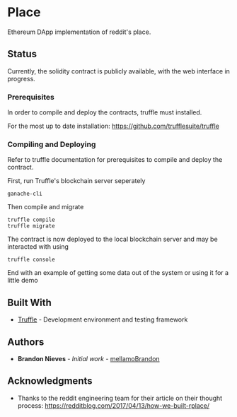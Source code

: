 # Place

Ethereum DApp implementation of reddit's place.

## Status

Currently, the solidity contract is publicly available, with the web interface in progress.


### Prerequisites

In order to compile and deploy the contracts, truffle must installed.

For the most up to date installation: https://github.com/trufflesuite/truffle

### Compiling and Deploying

Refer to truffle documentation for prerequisites to compile and deploy the contract.

First, run Truffle's blockchain server seperately

```
ganache-cli
```

Then compile and migrate

```
truffle compile
truffle migrate
```

The contract is now deployed to the local blockchain server and may be interacted with using

```
truffle console
```

End with an example of getting some data out of the system or using it for a little demo


## Built With
* [Truffle](https://github.com/trufflesuite/truffle) - Development environment and testing framework

## Authors

* **Brandon Nieves** - *Initial work* - [mellamoBrandon](https://github.com/mellamoBrandon)


## Acknowledgments

* Thanks to the reddit engineering team for their article on their thought process: https://redditblog.com/2017/04/13/how-we-built-rplace/
